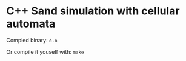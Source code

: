 # C++ Sand simulation with cellular automata 
Compied binary: ```o.o```

Or compile it youself with: ```make```
